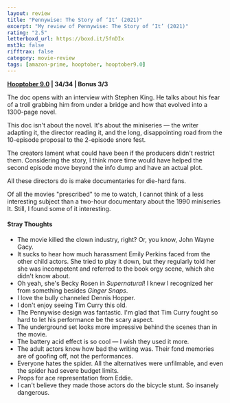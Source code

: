 ```yaml
---
layout: review
title: "Pennywise: The Story of ‘It’ (2021)"
excerpt: "My review of Pennywise: The Story of ‘It’ (2021)"
rating: "2.5"
letterboxd_url: https://boxd.it/5fnDIx
mst3k: false
rifftrax: false
category: movie-review
tags: [amazon-prime, hooptober, hooptober9.0]
---
```


<b><a href="https://boxd.it/pOmcY/detail" target="_blank" rel="noopener">Hooptober 9.0</a> | 34/34 | Bonus 3/3</b>

The doc opens with an interview with Stephen King. He talks about his fear of a troll grabbing him from under a bridge and how that evolved into a 1300-page novel.

This doc isn't about the novel. It's about the miniseries — the writer adapting it, the director reading it, and the long, disappointing road from the 10-episode proposal to the 2-episode snore fest.

The creators lament what could have been if the producers didn't restrict them. Considering the story, I think more time would have helped the second episode move beyond the info dump and have an actual plot.

All these directors do is make documentaries for die-hard fans.

Of all the movies "prescribed" to me to watch, I cannot think of a less interesting subject than a two-hour documentary about the 1990 miniseries It. Still, I found some of it interesting.

#### Stray Thoughts

- The movie killed the clown industry, right? Or, you know, John Wayne Gacy.
- It sucks to hear how much harassment Emily Perkins faced from the other child actors. She tried to play it down, but they regularly told her she was incompetent and referred to the book orgy scene, which she didn't know about.
- Oh yeah, she's Becky Rosen in <i>Supernatural</i>! I knew I recognized her from something besides <i>Ginger Snaps</i>.
- I love the bully channeled Dennis Hopper.
- I don't enjoy seeing Tim Curry this old.
- The Pennywise design was fantastic. I'm glad that Tim Curry fought so hard to let his performance be the scary aspect.
- The underground set looks more impressive behind the scenes than in the movie.
- The battery acid effect is so cool — I wish they used it more.
- The adult actors know how bad the writing was. Their fond memories are of goofing off, not the performances.
- Everyone hates the spider. All the alternatives were unfilmable, and even the spider had severe budget limits.
- Props for ace representation from Eddie.
- I can't believe they made those actors do the bicycle stunt. So insanely dangerous.
